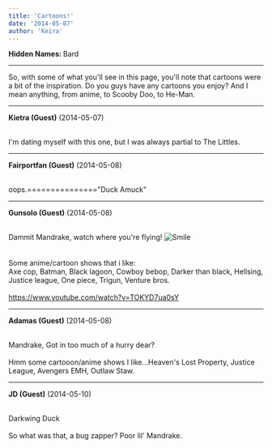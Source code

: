 ```yaml
---
title: 'Cartoons!'
date: '2014-05-07'
author: 'Keira'
---
```


<p><strong>Hidden Names: </strong>Bard</p><hr><p>So, with some of what you'll see in this page, you'll note that cartoons were a bit of the inspiration. Do you guys have any cartoons you enjoy? And I mean anything, from anime, to Scooby Doo, to He-Man.</p>

---
**Kietra (Guest)** (2014-05-07)

<br> I'm dating myself with this one, but I was always partial to The Littles.&nbsp;

---
**Fairportfan (Guest)** (2014-05-08)

<br>oops.==============="Duck Amuck"

---
**Gunsolo (Guest)** (2014-05-08)

<br> Dammit Mandrake, watch where you're flying! <img src="//smilies/smile.gif" alt="Smile" border="0"><br><br><br>Some anime/cartoon shows that i like:<br>Axe cop, Batman, Black lagoon, Cowboy bebop, Darker than black, Hellsing, Justice league, One piece, Trigun, Venture bros.<br><br>https://www.youtube.com/watch?v=TOKYD7ua0sY

---
**Adamas (Guest)** (2014-05-08)

<br> Mandrake, Got in too much of a hurry dear?<br><br>Hmm some cartooon/anime shows I like...Heaven's Lost Property, Justice League, Avengers EMH, Outlaw Staw.<br>

---
**JD (Guest)** (2014-05-10)

<br> Darkwing Duck<br><br>So what was that, a bug zapper? Poor lil' Mandrake. <br>

